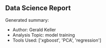 ## Data Science Report

Generated summary:

- Author: Gerald Keller
- Analysis Topic: model training
- Tools Used: ['xgboost', 'PCA', 'regression']
